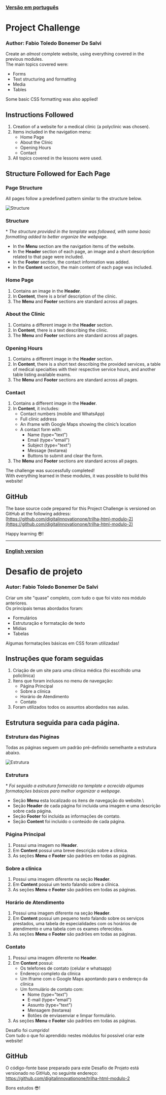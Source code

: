### [Versão em português](#English-version)
# Project Challenge  
### Author: Fabio Toledo Bonemer De Salvi  

Create an *almost* complete website, using everything covered in the previous modules.  
The main topics covered were:  
- Forms  
- Text structuring and formatting  
- Media  
- Tables  

Some basic CSS formatting was also applied!  

## Instructions Followed  
1. Creation of a website for a medical clinic (a polyclinic was chosen).  
2. Items included in the navigation menu:  
   - Home Page  
   - About the Clinic  
   - Opening Hours  
   - Contact  
3. All topics covered in the lessons were used.  

## Structure Followed for Each Page  

### Page Structure  
All pages follow a predefined pattern similar to the structure below.  

![Structure](https://i.stack.imgur.com/9jI6f.gif)  

### Structure  
\* _The structure provided in the template was followed, with some basic formatting added to better organize the webpage._  

- In the **Menu** section are the navigation items of the website.  
- In the **Header** section of each page, an image and a short description related to that page were included.  
- In the **Footer** section, the contact information was added.  
- In the **Content** section, the main content of each page was included.  

### Home Page  
1. Contains an image in the **Header**.  
2. In **Content**, there is a brief description of the clinic.  
3. The **Menu** and **Footer** sections are standard across all pages.  

### About the Clinic  
1. Contains a different image in the **Header** section.  
2. In **Content**, there is a text describing the clinic.  
3. The **Menu** and **Footer** sections are standard across all pages.  

### Opening Hours  
1. Contains a different image in the **Header** section.  
2. In **Content**, there is a short text describing the provided services, a table of medical specialties with their respective service hours, and another table listing available exams.  
3. The **Menu** and **Footer** sections are standard across all pages.  

### Contact  
1. Contains a different image in the **Header**.  
2. In **Content**, it includes:  
   - Contact numbers (mobile and WhatsApp)  
   - Full clinic address  
   - An iframe with Google Maps showing the clinic’s location  
   - A contact form with:  
       - Name (type="text")  
       - Email (type="email")  
       - Subject (type="text")  
       - Message (textarea)  
       - Buttons to submit and clear the form.  
3. The **Menu** and **Footer** sections are standard across all pages.  

The challenge was successfully completed!  
With everything learned in these modules, it was possible to build this website!  

## GitHub  
The base source code prepared for this Project Challenge is versioned on GitHub at the following address:  
[https://github.com/digitalinnovationone/trilha-html-modulo-2](https://github.com/digitalinnovationone/trilha-html-modulo-2)  

Happy learning 😎!

---

### [English version](#Versão-em-português)
# Desafio de projeto
### Autor: Fabio Toledo Bonemer De Salvi
 
Criar um site "quase" completo, com tudo o que foi visto nos módulo anteriores.\
Os principais temas abordados foram:
- Formulários
- Estruturação e formatação de texto
- Mídias
- Tabelas

Algumas formatações básicas em CSS foram utilizadas!
 
## Instruções que foram seguidas
1. Criação de um site para uma clínica médica (foi escolhido uma policlínica)
2. Itens que foram inclusos no menu de navegação:
    - Página Principal
    - Sobre a clínica
    - Horário de Atendimento
    - Contato
3. Foram utilizados todos os assuntos abordados nas aulas.

## Estrutura seguida para cada página.

### Estrutura das Páginas
Todas as páginas seguem um padrão pré-definido semelhante a estrutura abaixo.

![Estrutura](https://i.stack.imgur.com/9jI6f.gif)

### Estrutura
\* _Foi seguido a estrutura fornecida no template e acrecido algumas formatações básicas para melhor organizar a webpage_.

- Seção **Menu** esta localizado os itens de navegação do website.\
- Seção **Header** de cada página foi incluida uma imagem e uma descrição sobre cada página.
- Seção **Footer** foi incluída as informações de contato.
- Seção **Content** foi incluido o conteúdo de cada página.

### Página Principal
1. Possui uma imagem no **Header**.
2. Em **Content** possui uma breve descrição sobre a clínica.
3. As seções **Menu** e **Footer** são padrões em todas as páginas.

### Sobre a clínica
1. Possui uma imagem diferente na seção **Header**.
2. Em **Content** possui um texto falando sobre a clínica.
3. As seções **Menu** e **Footer** são padrões em todas as páginas.

### Horário de Atendimento
1. Possui uma imagem diferente na seção **Header**.
2. Em **Content** possui um pequeno texto falando sobre os serviços prestados, uma tabela de especialidades com os horários de atendimento e uma tabela com os exames oferecidos.
3. As seções **Menu** e **Footer** são padrões em todas as páginas.
 
### Contato

1. Possui uma imagem diferente no **Header**.
2. Em **Content** possui:
    - Os telefones de contato (celular e whatsapp)
    - Endereço completo da clínica
    - Um Iframe com o Google Maps apontando para o endereço da clínica
    - Um formulário de contato com:
        - Nome (type="text")
        - E-mail (type="email")
        - Assunto (type="text")
        - Mensagem (textarea)
        - Botões de enviasenviar e limpar formulário.
3. As seções **Menu** e **Footer** são padrões em todas as páginas.

Desafio foi cumprido!\
Com tudo o que foi aprendido nestes módulos foi possível criar este website!
 
## GitHub
O código-fonte base preparado para este Desafio de Projeto está versionado no GitHub, no seguinte endereço:
https://github.com/digitalinnovationone/trilha-html-modulo-2
 
Bons estudos 😎!